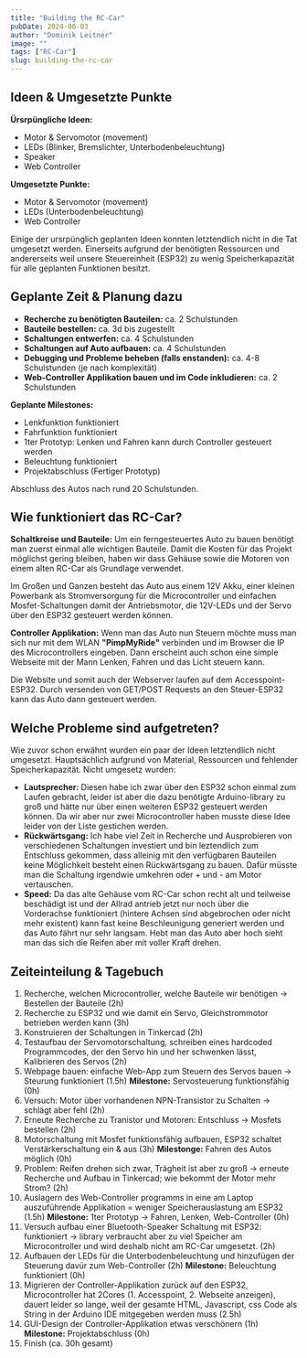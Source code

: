 ```yaml
---
title: "Building the RC-Car"
pubDate: 2024-06-03
author: "Dominik Leitner"
image: ""
tags: ["RC-Car"]
slug: building-the-rc-car
---
```


## Ideen & Umgesetzte Punkte

**Ürsrpüngliche Ideen:**

- Motor & Servomotor (movement)
- LEDs (Blinker, Bremslichter, Unterbodenbeleuchtung)
- Speaker
- Web Controller

**Umgesetzte Punkte:**

- Motor & Servomotor (movement)
- LEDs (Unterbodenbeleuchtung)
- Web Controller

Einige der ursrpünglich geplanten Ideen konnten letztendlich nicht in die Tat umgesetzt werden. Einerseits aufgrund der benötigten Ressourcen und andererseits weil unsere Steuereinheit (ESP32) zu wenig Speicherkapazität für alle geplanten Funktionen besitzt.

## Geplante Zeit & Planung dazu

- **Recherche zu benötigten Bauteilen:** ca. 2 Schulstunden
- **Bauteile bestellen:** ca. 3d bis zugestellt
- **Schaltungen entwerfen:** ca. 4 Schulstunden
- **Schaltungen auf Auto aufbauen:** ca. 4 Schulstunden
- **Debugging und Probleme beheben (falls enstanden):** ca. 4-8 Schulstunden (je nach komplexität)
- **Web-Controller Applikation bauen und im Code inkludieren:** ca. 2 Schulstunden

**Geplante Milestones:**

- Lenkfunktion funktioniert
- Fahrfunktion funktioniert
- 1ter Prototyp: Lenken und Fahren kann durch Controller gesteuert werden
- Beleuchtung funktioniert
- Projektabschluss (Fertiger Prototyp)

Abschluss des Autos nach rund 20 Schulstunden.

## Wie funktioniert das RC-Car?

**Schaltkreise und Bauteile:**
Um ein ferngesteuertes Auto zu bauen benötigt man zuerst einmal alle wichtigen Bauteile. Damit die Kosten für das Projekt möglichst gering bleiben, haben wir dass Gehäuse sowie die Motoren von einem alten RC-Car als Grundlage verwendet.

Im Großen und Ganzen besteht das Auto aus einem 12V Akku, einer kleinen Powerbank als Stromversorgung für die Microcontroller und einfachen Mosfet-Schaltungen damit der Antriebsmotor, die 12V-LEDs und der Servo über den ESP32 gesteuert werden können.

**Controller Applikation:**
Wenn man das Auto nun Steuern möchte muss man sich nur mit dem WLAN **"PimpMyRide"** verbinden und im Browser die IP des Microcontrollers eingeben. Dann erscheint auch schon eine simple Webseite mit der Mann Lenken, Fahren und das Licht steuern kann.

Die Website und somit auch der Webserver laufen auf dem Accesspoint-ESP32. Durch versenden von GET/POST Requests an den Steuer-ESP32 kann das Auto dann gesteuert werden.

## Welche Probleme sind aufgetreten?

Wie zuvor schon erwähnt wurden ein paar der Ideen letztendlich nicht umgesetzt. Hauptsächlich aufgrund von Material, Ressourcen und fehlender Speicherkapazität. Nicht umgesetz wurden:

- **Lautsprecher:**
  Diesen habe ich zwar über den ESP32 schon einmal zum Laufen gebracht, leider ist aber die dazu benötigte Arduino-library zu groß und hätte nur über einen weiteren ESP32 gesteuert werden können. Da wir aber nur zwei Microcontroller haben musste diese Idee leider von der Liste gestichen werden.
- **Rückwärtsgang:**
  Ich habe viel Zeit in Recherche und Ausprobieren von verschiedenen Schaltungen investiert und bin leztendlich zum Entschluss gekommen, dass alleinig mit den verfügbaren Bauteilen keine Möglichkeit besteht einen Rückwärtsgang zu bauen. Dafür müsste man die Schaltung irgendwie umkehren oder + und - am Motor vertauschen.
- **Speed:**
  Da das alte Gehäuse vom RC-Car schon recht alt und teilweise beschädigt ist und der Allrad antrieb jetzt nur noch über die Vorderachse funktioniert (hintere Achsen sind abgebrochen oder nicht mehr existent) kann fast keine Beschleunigung generiert werden und das Auto fährt nur sehr langsam. Hebt man das Auto aber hoch sieht man das sich die Reifen aber mit voller Kraft drehen.

## Zeiteinteilung & Tagebuch

1. Recherche, welchen Microcontroller, welche Bauteile wir benötigen -> Bestellen der Bauteile (2h)
2. Recherche zu ESP32 und wie damit ein Servo, Gleichstrommotor betrieben werden kann (3h)
3. Konstruieren der Schaltungen in Tinkercad (2h)
4. Testaufbau der Servomotorschaltung, schreiben eines hardcoded Programmcodes, der den Servo hin und her schwenken lässt, Kalibrieren des Servos (2h)
5. Webpage bauen: einfache Web-App zum Steuern des Servos bauen -> Steurung funktioniert (1.5h)
   **Milestone:** Servosteuerung funktionsfähig (0h)
6. Versuch: Motor über vorhandenen NPN-Transistor zu Schalten -> schlägt aber fehl (2h)
7. Erneute Recherche zu Tranistor und Motoren: Entschluss -> Mosfets bestellen (2h)
8. Motorschaltung mit Mosfet funktionsfähig aufbauen, ESP32 schaltet Verstärkerschaltung ein & aus (3h)
   **Milestonge:** Fahren des Autos möglich (0h)
9. Problem: Reifen drehen sich zwar, Trägheit ist aber zu groß -> erneute Recherche und Aufbau in Tinkercad; wie bekommt der Motor mehr Strom? (2h)
10. Auslagern des Web-Controller programms in eine am Laptop auszuführende Applikation = weniger Speicherauslastung am ESP32 (1.5h)
    **Milestone:** 1ter Prototyp -> Fahren, Lenken, Web-Controller (0h)
11. Versuch aufbau einer Bluetooth-Speaker Schaltung mit ESP32: funktioniert -> library verbraucht aber zu viel Speicher am Microcontroller und wird deshalb nicht am RC-Car umgesetzt. (2h)
12. Aufbauen der LEDs für die Unterbodenbeleuchtung und hinzufügen der Steuerung davür zum Web-Controller (2h)
    **Milestone:** Beleuchtung funktioniert (0h)
13. Migrieren der Controller-Applikation zurück auf den ESP32, Microcontroller hat 2Cores (1. Accesspoint, 2. Webseite anzeigen), dauert leider so lange, weil der gesamte HTML, Javascript, css Code als String in der Arduino IDE mitgegeben werden muss (2.5h)
14. GUI-Design der Controller-Applikation etwas verschönern (1h)
    **Milestone:** Projektabschluss (0h)
15. Finish (ca. 30h gesamt)
